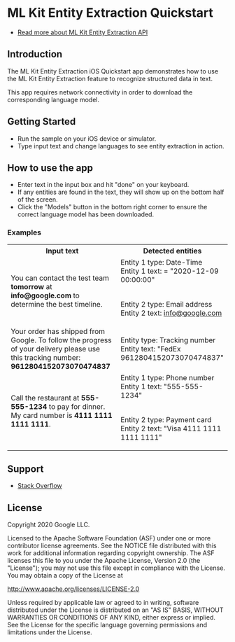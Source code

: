 # ML Kit Entity Extraction Quickstart

* [Read more about ML Kit Entity Extraction API](https://developers.google.com/ml-kit/language/entity-extraction)

## Introduction

The ML Kit Entity Extraction iOS Quickstart app demonstrates how to use the ML
Kit Entity Extraction feature to recognize structured data in text.

This app requires network connectivity in order to download the corresponding
language model.

## Getting Started

-   Run the sample on your iOS device or simulator.
-   Type input text and change languages to see entity extraction in action.

## How to use the app

-   Enter text in the input box and hit "done" on your keyboard.
-   If any entities are found in the text, they will show up on the bottom half
of the screen.
-   Click the "Models" button in the bottom right corner to ensure the correct
language model has been downloaded.

### Examples

<table>
<tr><th>Input text</th><th>Detected entities</th></tr>

<tr><td>You can contact the test team <b>tomorrow</b> at <b>info@google.com</b>
to determine the best timeline.</td>
<td>Entity 1 type: Date-Time<br>
Entity 1 text: = "2020-12-09 00:00:00"<br><br>

Entity 2 type: Email address<br>
Entity 2 text: info@google.com</td></tr>

<tr><td>Your order has shipped from Google. To follow the progress of your
delivery please use this tracking number: <b>9612804152073070474837</b></td>
<td>Entity type: Tracking number<br>
Entity text: "FedEx 9612804152073070474837"</td></tr>

<tr><td>Call the restaurant at <b>555-555-1234</b> to pay for dinner. My card
number is <b>4111 1111 1111 1111</b>.</td>
<td>Entity 1 type: Phone number<br>
Entity 1 text: "555-555-1234"<br><br>

Entity 2 type: Payment card<br>
Entity 2 text: "Visa 4111 1111 1111 1111"</td></tr>

</table>

## Support

-   [Stack Overflow](https://stackoverflow.com/questions/tagged/google-mlkit)

## License

Copyright 2020 Google LLC.

Licensed to the Apache Software Foundation (ASF) under one or more contributor
license agreements. See the NOTICE file distributed with this work for
additional information regarding copyright ownership. The ASF licenses this file
to you under the Apache License, Version 2.0 (the "License"); you may not use
this file except in compliance with the License. You may obtain a copy of the
License at

http://www.apache.org/licenses/LICENSE-2.0

Unless required by applicable law or agreed to in writing, software distributed
under the License is distributed on an "AS IS" BASIS, WITHOUT WARRANTIES OR
CONDITIONS OF ANY KIND, either express or implied. See the License for the
specific language governing permissions and limitations under the License.
